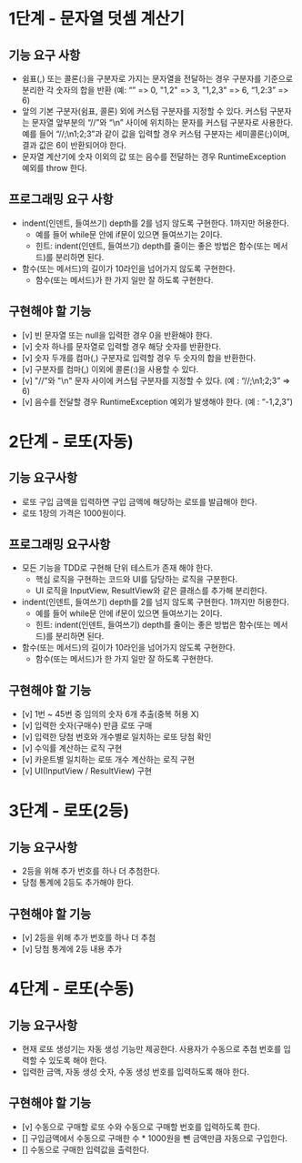 # 1단계 - 문자열 덧셈 계산기
## 기능 요구 사항
- 쉼표(,) 또는 콜론(:)을 구분자로 가지는 문자열을 전달하는 경우 구분자를 기준으로 분리한 각 숫자의 합을 반환 (예: “” => 0, "1,2" => 3, "1,2,3" => 6, “1,2:3” => 6)
- 앞의 기본 구분자(쉼표, 콜론) 외에 커스텀 구분자를 지정할 수 있다. 커스텀 구분자는 문자열 앞부분의 “//”와 “\n” 사이에 위치하는 문자를 커스텀 구분자로 사용한다. 예를 들어 “//;\n1;2;3”과 같이 값을 입력할 경우 커스텀 구분자는 세미콜론(;)이며, 결과 값은 6이 반환되어야 한다.
- 문자열 계산기에 숫자 이외의 값 또는 음수를 전달하는 경우 RuntimeException 예외를 throw 한다.

## 프로그래밍 요구 사항
- indent(인덴트, 들여쓰기) depth를 2를 넘지 않도록 구현한다. 1까지만 허용한다.
  - 예를 들어 while문 안에 if문이 있으면 들여쓰기는 2이다.
  - 힌트: indent(인덴트, 들여쓰기) depth를 줄이는 좋은 방법은 함수(또는 메서드)를 분리하면 된다.
- 함수(또는 메서드)의 길이가 10라인을 넘어가지 않도록 구현한다.
  - 함수(또는 메서드)가 한 가지 일만 잘 하도록 구현한다.

## 구현해야 할 기능
- [v] 빈 문자열 또는 null을 입력한 경우 0을 반환해야 한다.
- [v] 숫자 하나를 문자열로 입력할 경우 해당 숫자를 반환한다.
- [v] 숫자 두개를 컴마(,) 구분자로 입력할 경우 두 숫자의 합을 반환한다.
- [v] 구분자를 컴마(,) 이외에 콜론(:)을 사용할 수 있다.
- [v] "//"와 "\n" 문자 사이에 커스텀 구분자를 지정할 수 있다. (예 : “//;\n1;2;3” => 6)
- [v] 음수를 전달할 경우 RuntimeException 예외가 발생해야 한다. (예 : “-1,2,3”)


# 2단계 - 로또(자동)
## 기능 요구사항
- 로또 구입 금액을 입력하면 구입 금액에 해당하는 로또를 발급해야 한다.
- 로또 1장의 가격은 1000원이다.

## 프로그래밍 요구사항
- 모든 기능을 TDD로 구현해 단위 테스트가 존재 해야 한다.
  - 핵심 로직을 구현하는 코드와 UI를 담당하는 로직을 구분한다.
  - UI 로직을 InputView, ResultView와 같은 클래스를 추가해 분리한다.
- indent(인덴트, 들여쓰기) depth를 2를 넘지 않도록 구현한다. 1까지만 허용한다.
  - 예를 들어 while문 안에 if문이 있으면 들여쓰기는 2이다.
  - 힌트: indent(인덴트, 들여쓰기) depth를 줄이는 좋은 방법은 함수(또는 메서드)를 분리하면 된다.
- 함수(또는 메서드)의 길이가 10라인을 넘어가지 않도록 구현한다.
  - 함수(또는 메서드)가 한 가지 일만 잘 하도록 구현한다.

## 구현해야 할 기능
- [v] 1번 ~ 45번 중 임의의 숫자 6개 추출(중복 허용 X)
- [v] 입력한 숫자(구매수) 만큼 로또 구매
- [v] 입력한 당첨 번호와 개수별로 일치하는 로또 당첨 확인
- [v] 수익률 계산하는 로직 구현
- [v] 카운트별 일치하는 로또 개수 계산하는 로직 구현
- [v] UI(InputView / ResultView) 구현


# 3단계 - 로또(2등)
## 기능 요구사항
- 2등을 위해 추가 번호를 하나 더 추첨한다.
- 당첨 통계에 2등도 추가해야 한다.

## 구현해야 할 기능
- [v] 2등을 위해 추가 번호를 하나 더 추첨
- [v] 당첨 통계에 2등 내용 추가


# 4단계 - 로또(수동)
## 기능 요구사항
- 현재 로또 생성기는 자동 생성 기능만 제공한다. 사용자가 수동으로 추첨 번호를 입력할 수 있도록 해야 한다.
- 입력한 금액, 자동 생성 숫자, 수동 생성 번호를 입력하도록 해야 한다.

## 구현해야 할 기능
- [v] 수동으로 구매할 로또 수와 수동으로 구매할 번호를 입력하도록 한다.
- [] 구입금액에서 수동으로 구매한 수 * 1000원을 뺀 금액만큼 자동으로 구입한다.
- [] 수동으로 구매한 입력값을 출력한다.